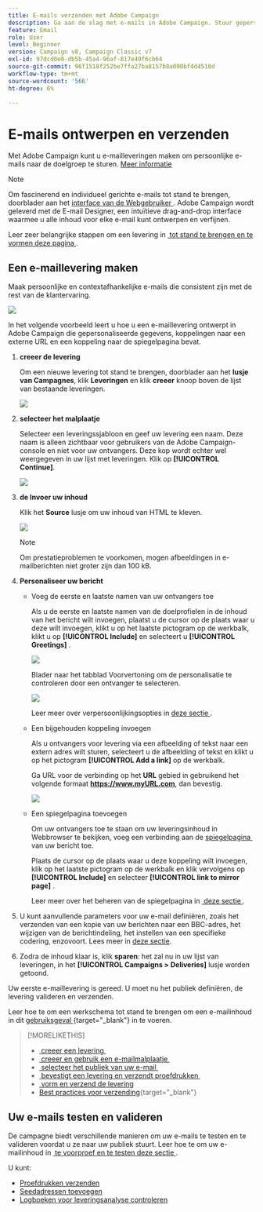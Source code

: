 ```yaml
---
title: E-mails verzenden met Adobe Campaign
description: Ga aan de slag met e-mails in Adobe Campaign. Stuur gepersonaliseerde e-mails naar een doelgroep.
feature: Email
role: User
level: Beginner
version: Campaign v8, Campaign Classic v7
exl-id: 97dcd0e0-db5b-45a4-96af-817e49f6cb64
source-git-commit: 96f1518f252be7ffa27ba8157b8a090bf4d4510d
workflow-type: tm+mt
source-wordcount: '566'
ht-degree: 6%

---
```


# E-mails ontwerpen en verzenden

Met Adobe Campaign kunt u e-mailleveringen maken om persoonlijke e-mails naar de doelgroep te sturen. [Meer informatie](../send/send.md)

>[!NOTE]
>
>Om fascinerend en individueel gerichte e-mails tot stand te brengen, doorblader aan het [&#x200B; interface van de Webgebruiker &#x200B;](../start/campaign-ui.md#campaign-web-user-interface-ac-web-ui). Adobe Campaign wordt geleverd met de E-mail Designer, een intuïtieve drag-and-drop interface waarmee u alle inhoud voor elke e-mail kunt ontwerpen en verfijnen.


Leer zeer belangrijke stappen om een levering in [&#x200B; tot stand te brengen en te vormen deze pagina &#x200B;](../start/create-message.md).

## Een e-maillevering maken

Maak persoonlijke en contextafhankelijke e-mails die consistent zijn met de rest van de klantervaring.

![](assets/new-email-content.png)


In het volgende voorbeeld leert u hoe u een e-maillevering ontwerpt in Adobe Campaign die gepersonaliseerde gegevens, koppelingen naar een externe URL en een koppeling naar de spiegelpagina bevat.

1. **creeer de levering**

   Om een nieuwe levering tot stand te brengen, doorblader aan het **lusje van Campagnes**, klik **Leveringen** en klik **creeer** knoop boven de lijst van bestaande leveringen.

   ![](assets/delivery_step_1.png)

1. **selecteer het malplaatje**

   Selecteer een leveringssjabloon en geef uw levering een naam. Deze naam is alleen zichtbaar voor gebruikers van de Adobe Campaign-console en niet voor uw ontvangers. Deze kop wordt echter wel weergegeven in uw lijst met leveringen. Klik op **[!UICONTROL Continue]**.

   ![](assets/dce_delivery_model.png)

1. **de Invoer uw inhoud**

   Klik het **Source** lusje om uw inhoud van HTML te kleven.

   ![](assets/paste-content.png)

   >[!NOTE]
   >
   >Om prestatieproblemen te voorkomen, mogen afbeeldingen in e-mailberichten niet groter zijn dan 100 kB.

1. **Personaliseer uw bericht**

   * Voeg de eerste en laatste namen van uw ontvangers toe

     Als u de eerste en laatste namen van de doelprofielen in de inhoud van het bericht wilt invoegen, plaatst u de cursor op de plaats waar u deze wilt invoegen, klikt u op het laatste pictogram op de werkbalk, klikt u op **[!UICONTROL Include]** en selecteert u **[!UICONTROL Greetings]** .

     ![](assets/include-greetings.png)

     Blader naar het tabblad Voorvertoning om de personalisatie te controleren door een ontvanger te selecteren.

     ![](assets/perso-check.png)

     Leer meer over verpersoonlijkingsopties in [&#x200B; deze sectie &#x200B;](personalize.md).

   * Een bijgehouden koppeling invoegen

     Als u ontvangers voor levering via een afbeelding of tekst naar een extern adres wilt sturen, selecteert u de afbeelding of tekst en klikt u op het pictogram **[!UICONTROL Add a link]** op de werkbalk.

     Ga URL voor de verbinding op het **URL** gebied in gebruikend het volgende formaat **https://www.myURL.com**, dan bevestig.

     ![](assets/add-a-link.png)

   * Een spiegelpagina toevoegen

     Om uw ontvangers toe te staan om uw leveringsinhoud in Webbrowser te bekijken, voeg een verbinding aan de [&#x200B; spiegelpagina &#x200B;](mirror-page.md) van uw bericht toe.

     Plaats de cursor op de plaats waar u deze koppeling wilt invoegen, klik op het laatste pictogram op de werkbalk en klik vervolgens op **[!UICONTROL Include]** en selecteer **[!UICONTROL link to mirror page]** .

     Leer meer over het beheren van de spiegelpagina in [&#x200B; deze sectie &#x200B;](mirror-page.md#link-to-mirror-page).

1. U kunt aanvullende parameters voor uw e-mail definiëren, zoals het verzenden van een kopie van uw berichten naar een BBC-adres, het wijzigen van de berichtindeling, het instellen van een specifieke codering, enzovoort. Lees meer in [deze sectie](email-parameters.md).

1. Zodra de inhoud klaar is, klik **sparen**: het zal nu in uw lijst van leveringen, in het **[!UICONTROL Campaigns > Deliveries]** lusje worden getoond.

Uw eerste e-maillevering is gereed. U moet nu het publiek definiëren, de levering valideren en verzenden.

Leer hoe te om een werkschema tot stand te brengen om een e-mailinhoud in dit [&#x200B; gebruiksgeval &#x200B;](https://experienceleague.adobe.com/docs/campaign/automation/workflows/use-cases/deliveries/load-delivery-content.html?lang=nl-NL){target="_blank"} in te voeren.

>[!MORELIKETHIS]
>
>* [&#x200B; creeer een levering &#x200B;](../start/create-message.md)
>* [&#x200B; creeer en gebruik een e-mailmalplaatje &#x200B;](create-templates.md)
>* [&#x200B; selecteer het publiek van uw e-mail &#x200B;](../audiences/gs-audiences.md)
>* [&#x200B; bevestigt een levering en verzendt proefdrukken &#x200B;](preview-and-proof.md)
>* [&#x200B; vorm en verzend de levering &#x200B;](configure-and-send.md)
>* [Best practices voor verzending](https://experienceleague.adobe.com/docs/campaign/campaign-v8/send/delivery-best-practices.html?lang=nl-NL){target="_blank"}

## Uw e-mails testen en valideren

De campagne biedt verschillende manieren om uw e-mails te testen en te valideren voordat u ze naar uw publiek stuurt. Leer hoe te om uw e-mailinhoud in [&#x200B; te voorproef en te testen deze sectie &#x200B;](../send/preview-and-proof.md).

U kunt:

* [Proefdrukken verzenden](preview-and-proof.md)
* [Seedadressen toevoegen](../audiences/test-profiles.md)
* [Logboeken voor leveringsanalyse controleren](delivery-analysis.md)

